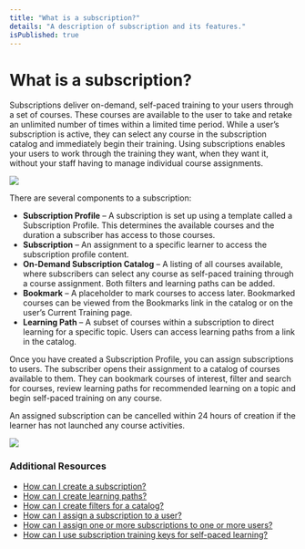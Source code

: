 ```yaml
---
title: "What is a subscription?"
details: "A description of subscription and its features."
isPublished: true
---
```


# What is a subscription?

Subscriptions deliver on-demand, self-paced training to your users through a set of courses. These courses are available to the user to take and retake an unlimited number of times within a limited time period. While a user’s subscription is active, they can select any course in the subscription catalog and immediately begin their training. Using subscriptions enables your users to work through the training they want, when they want it, without your staff having to manage individual course assignments.

![](/tms/images/subcription-process-redone.png.png)

There are several components to a subscription:

* **Subscription Profile** – A subscription is set up using a template called a Subscription Profile. This determines the available courses and the duration a subscriber has access to those courses.
* **Subscription** – An assignment to a specific learner to access the subscription profile content.
* **On-Demand Subscription Catalog** – A listing of all courses available, where subscribers can select any course as self-paced training through a course assignment. Both filters and learning paths can be added.
* **Bookmark** – A placeholder to mark courses to access later. Bookmarked courses can be viewed from the Bookmarks link in the catalog or on the user’s Current Training page.
* **Learning Path** – A subset of courses within a subscription to direct learning for a specific topic. Users can access learning paths from a link in the catalog.

Once you have created a Subscription Profile, you can assign subscriptions to users. The subscriber opens their assignment to a catalog of courses available to them. They can bookmark courses of interest, filter and search for courses, review learning paths for recommended learning on a topic and begin self-paced training on any course.

An assigned subscription can be cancelled within 24 hours of creation if the learner has not launched any course activities.

![](/tms/images/subscription-image.png)

### Additional Resources
- [How can I create a subscription?](/tms/tms-administrators/self-paced-learning-and-subscriptions/create-subscription.md)
- [How can I create learning paths?](/tms/tms-administrators/self-paced-learning-and-subscriptions/create-learning-path.md)
- [How can I create filters for a catalog?](/tms/tms-administrators/self-paced-learning-and-subscriptions/subscription-filters.md)
- [How can I assign a subscription to a user?](/tms/tms-administrators/self-paced-learning-and-subscriptions/subscription-assignment-single.md)
- [How can I assign one or more subscriptions to one or more users?](/tms/tms-administrators/self-paced-learning-and-subscriptions/subscription-assignment-multiple.md)
- [How can I use subscription training keys for self-paced learning?](/tms/tms-administrators/self-paced-learning-and-subscriptions/subscription-training-keys.md)

